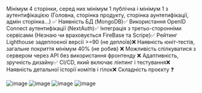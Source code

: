 Мінімум 4 сторінки, серед них мінімум 1 публічна і мінімум 1 з аутентифікацією (Головна, сторінка продукту, сторінка аунтетифікації, адмін сторінка...) ✅
Наявність БД (MongoDB)✅
Використання OpenID Connect аутентифікації (NextAuth)✅
Інтеграція з третьо-сторонніми сервісами (Незнаю чи враховується FireBase та Scripe)✅
Рейтинг Lighthouse задеплоєної версії >=90 (не деплоїв)❌
Наявність юніт-тестів, загальне покриття мінімум 40% (не робив) ❌
Можливість спілкуватися з сервером через API без використання фронтенду ❌
Адаптивність, зручність дизайну✅
CI/CD, який включає лінтинг і тестування❌
Наявність детальної історії комітів і гілок❌
Складність проєкту ❓

![image](https://github.com/MisikIvan/NextCourseWorkFullProject/assets/126582188/9837a5c3-7cbf-495b-bdb8-5eca6299c438)
![image](https://github.com/MisikIvan/NextCourseWorkFullProject/assets/126582188/6fbca3a8-f98e-4949-a684-39b7a2d4e1ed)
![image](https://github.com/MisikIvan/NextCourseWorkFullProject/assets/126582188/baa5fb69-7f26-4281-9291-404a7873c59a)
![image](https://github.com/MisikIvan/NextCourseWorkFullProject/assets/126582188/f842eaba-7387-40be-8b2b-a39dcf55b03a)
